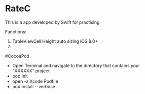 # RateC

This is a app developed by Swift for practising.

Functions:

1.  TableViewCell Height auto sizing iOS 8.0+
2.  

#CocoaPod

* Open Terminal and navigate to the directory that contains your "XXXXXX" project
* pod init
* open -a Xcode Podfile
* pod install --verbose

